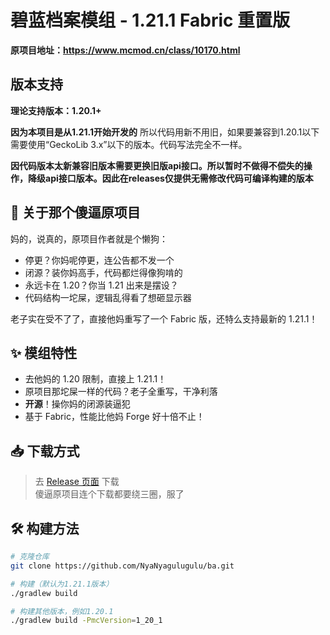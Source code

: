 # 碧蓝档案模组 - 1.21.1 Fabric 重置版

**原项目地址：https://www.mcmod.cn/class/10170.html**

## 版本支持

**理论支持版本：1.20.1+**

**因为本项目是从1.21.1开始开发的**
所以代码用新不用旧，如果要兼容到1.20.1以下需要使用“GeckoLib 3.x”以下的版本。代码写法完全不一样。

**因代码版本太新兼容旧版本需要更换旧版api接口。所以暂时不做得不偿失的操作，降级api接口版本。因此在releases仅提供无需修改代码可编译构建的版本**

## 🤬 关于那个傻逼原项目

妈的，说真的，原项目作者就是个懒狗：

- 停更？你妈呢停更，连公告都不发一个
- 闭源？装你妈高手，代码都烂得像狗啃的
- 永远卡在 1.20？你当 1.21 出来是摆设？
- 代码结构一坨屎，逻辑乱得看了想砸显示器

老子实在受不了了，直接他妈重写了一个 Fabric 版，还特么支持最新的 1.21.1！

## ✨ 模组特性

- 去他妈的 1.20 限制，直接上 1.21.1！
- 原项目那坨屎一样的代码？老子全重写，干净利落
- **开源**！操你妈的闭源装逼犯
- 基于 Fabric，性能比他妈 Forge 好十倍不止！

## 📥 下载方式

> 去 [Release 页面](https://github.com/NyaNyagulugulu/ba/releases) 下载  
> 傻逼原项目连个下载都要绕三圈，服了

## 🛠️ 构建方法

```bash
# 克隆仓库
git clone https://github.com/NyaNyagulugulu/ba.git

# 构建（默认为1.21.1版本）
./gradlew build

# 构建其他版本，例如1.20.1
./gradlew build -PmcVersion=1_20_1
```

